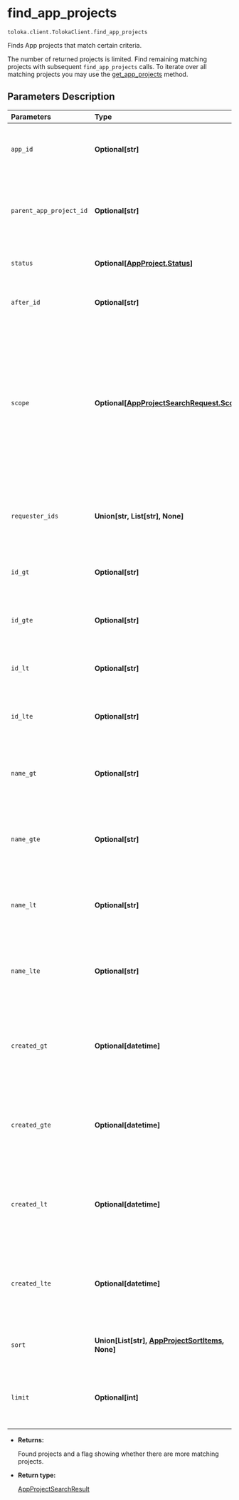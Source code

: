 # find_app_projects
`toloka.client.TolokaClient.find_app_projects`

Finds App projects that match certain criteria.


The number of returned projects is limited. Find remaining matching projects with subsequent `find_app_projects` calls.
To iterate over all matching projects you may use the [get_app_projects](toloka.client.TolokaClient.get_app_projects.md) method.

## Parameters Description

| Parameters | Type | Description |
| :----------| :----| :-----------|
`app_id`|**Optional\[str\]**|<p>Projects created using the solution with the specified ID.</p>
`parent_app_project_id`|**Optional\[str\]**|<p>Projects cloned from the project with the specified ID. Projects can be cloned in the web version of Toloka.</p>
`status`|**Optional\[[AppProject.Status](toloka.client.app.AppProject.Status.md)\]**|<p>Projects with the specified status.</p>
`after_id`|**Optional\[str\]**|<p>The ID of a project used for cursor pagination.</p>
`scope`|**Optional\[[AppProjectSearchRequest.Scope](toloka.client.search_requests.AppProjectSearchRequest.Scope.md)\]**|<p>Values:<ul><li>`MY` — Projects created by you.</li><li>`COMPANY` — Projects created by requesters from your company.</li><li>`REQUESTER_LIST` — Projects created by requesters in the `requester_ids` list.</li></ul></p>
`requester_ids`|**Union\[str, List\[str\], None\]**|<p>A list with requester IDs separated by a comma. Use the list with parameter `scope = REQUESTER_LIST`.</p>
`id_gt`|**Optional\[str\]**|<p>Projects with IDs greater than the specified value.</p>
`id_gte`|**Optional\[str\]**|<p>Projects with IDs greater than or equal to the specified value.</p>
`id_lt`|**Optional\[str\]**|<p>Projects with IDs less than the specified value.</p>
`id_lte`|**Optional\[str\]**|<p>Projects with IDs less than or equal to the specified value.</p>
`name_gt`|**Optional\[str\]**|<p>Projects with a name lexicographically greater than the specified value.</p>
`name_gte`|**Optional\[str\]**|<p>Projects with a name lexicographically greater than or equal to the specified value.</p>
`name_lt`|**Optional\[str\]**|<p>Projects with a name lexicographically less than the specified value.</p>
`name_lte`|**Optional\[str\]**|<p>Projects with a name lexicographically less than or equal to the specified value.</p>
`created_gt`|**Optional\[datetime\]**|<p>Projects created after the specified date. The date is specified in UTC in ISO 8601 format: YYYY-MM-DDThh:mm:ss[.sss].</p>
`created_gte`|**Optional\[datetime\]**|<p>Projects created after or on the specified date. The date is specified in UTC in ISO 8601 format: YYYY-MM-DDThh:mm:ss[.sss].</p>
`created_lt`|**Optional\[datetime\]**|<p>Projects created before the specified date. The date is specified in UTC in ISO 8601 format: YYYY-MM-DDThh:mm:ss[.sss].</p>
`created_lte`|**Optional\[datetime\]**|<p>Projects created before or on the specified date. The date is specified in UTC in ISO 8601 format: YYYY-MM-DDThh:mm:ss[.sss].</p>
`sort`|**Union\[List\[str\], [AppProjectSortItems](toloka.client.search_requests.AppProjectSortItems.md), None\]**|<p>The order and direction of sorting the results.</p>
`limit`|**Optional\[int\]**|<p>Returned projects limit. The default limit is 50. The maximum limit is 100,000.</p>

* **Returns:**

  Found projects and a flag showing whether there are more matching projects.

* **Return type:**

  [AppProjectSearchResult](toloka.client.search_results.AppProjectSearchResult.md)

